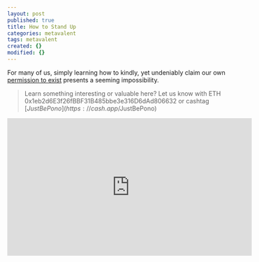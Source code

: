 ```yaml
---
layout: post
published: true
title: How to Stand Up
categories: metavalent
tags: metavalent
created: {}
modified: {}
---
```


For many of us, simply learning how to kindly, yet undeniably claim our own [permission to exist](https://youtu.be/K9Na6CmJwn4) presents a seeming impossibility.

> Learn something interesting or valuable here? Let us know with ETH 0x1eb2d6E3f26fBBF31B485bbe3e316D6dAd806632 or cashtag [$JustBePono](https://cash.app/$JustBePono)

<div class="embed-container"><iframe width="560" height="315" src="https://www.youtube.com/embed/K9Na6CmJwn4" title="YouTube video player" frameborder="0" allow="accelerometer; autoplay; clipboard-write; encrypted-media; gyroscope; picture-in-picture" allowfullscreen></iframe></div>
